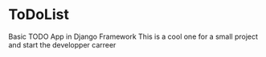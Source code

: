 # ToDoList
Basic TODO App in Django Framework
This is a cool one for a small project  and start the developper carreer
